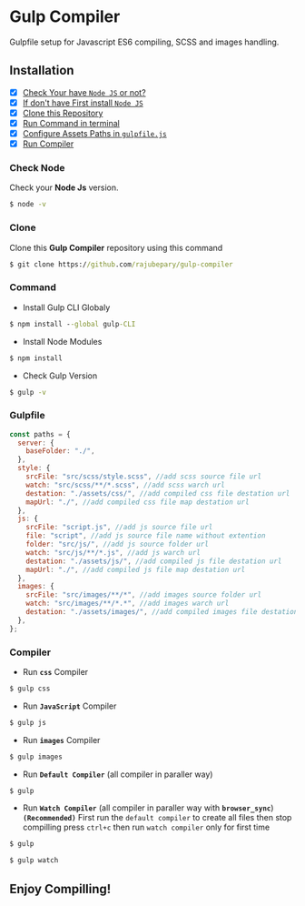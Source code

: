 # Gulp Compiler
Gulpfile setup for Javascript ES6 compiling, SCSS and images handling.

## Installation

- [X] [Check Your have `Node JS` or not?]()
- [X] [If don't have First install `Node JS`](https://nodejs.org/en/download)
- [X] [Clone this Repository](Clone)
- [X] [Run Command in terminal](Command)
- [X] [Configure Assets Paths in `gulpfile.js` ](Gulpfile)
- [X] [Run Compiler](Compiler)

### Check Node

Check your **Node Js** version.

```cmd
$ node -v
```

### Clone

Clone this **Gulp Compiler** repository using this command

```cmd
$ git clone https://github.com/rajubepary/gulp-compiler
```

### Command

- Install Gulp CLI Globaly

```cmd
$ npm install --global gulp-CLI
```

- Install Node Modules

```cmd
$ npm install
```

- Check Gulp Version

```cmd
$ gulp -v
```

### Gulpfile

```js
const paths = {
  server: {
    baseFolder: "./",
  },
  style: {
    srcFile: "src/scss/style.scss", //add scss source file url
    watch: "src/scss/**/*.scss", //add scss warch url
    destation: "./assets/css/", //add compiled css file destation url
    mapUrl: "./", //add compiled css file map destation url
  },
  js: {
    srcFile: "script.js", //add js source file url
    file: "script", //add js source file name without extention
    folder: "src/js/", //add js source folder url
    watch: "src/js/**/*.js", //add js warch url
    destation: "./assets/js/", //add compiled js file destation url
    mapUrl: "./", //add compiled js file map destation url
  },
  images: {
    srcFile: "src/images/**/*", //add images source folder url
    watch: "src/images/**/*.*", //add images warch url
    destation: "./assets/images/", //add compiled images file destation url
  },
};
```

### Compiler

- Run **`css`** Compiler

```cmd
$ gulp css
```

- Run **`JavaScript`** Compiler
```cmd
$ gulp js
```

- Run **`images`** Compiler

```cmd
$ gulp images
```

- Run **`Default Compiler`** (all compiler in paraller way)
```cmd
$ gulp
```

- Run **`Watch Compiler`** (all compiler in paraller way with **`browser_sync`**) **`(Recommended)`** First run the `default compiler` to create all files then stop compilling press ```ctrl+c``` then run `watch compiler` only for first time
```cmd
$ gulp

$ gulp watch
```
## **Enjoy Compilling!**
